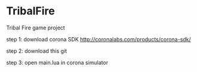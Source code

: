 # TribalFire
Tribal Fire game project

step 1: download corona SDK http://coronalabs.com/products/corona-sdk/

step 2: download this git

step 3: open main.lua in corona simulator
